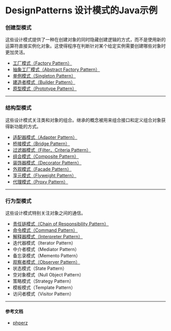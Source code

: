 # DesignPatterns  设计模式的Java示例

### 创建型模式
这些设计模式提供了一种在创建对象的同时隐藏创建逻辑的方式，而不是使用新的运算符直接实例化对象。这使得程序在判断针对某个给定实例需要创建哪些对象时更加灵活。

* [工厂模式（Factory Pattern）](https://github.com/103style/DesignPatterns/tree/master/app/src/main/java/com/lxk/designpatterns/FactoryPattern)
* [抽象工厂模式（Abstract Factory Pattern）](https://github.com/103style/DesignPatterns/tree/master/app/src/main/java/com/lxk/designpatterns/AbstractFactoryPattern)
* [单例模式（Singleton Pattern）](https://github.com/103style/DesignPatterns/tree/master/app/src/main/java/com/lxk/designpatterns/SingletonPattern)
* [建造者模式（Builder Pattern）](https://github.com/103style/DesignPatterns/tree/master/app/src/main/java/com/lxk/designpatterns/BuilderPattern)
* [原型模式（Prototype Pattern）](https://github.com/103style/DesignPatterns/tree/master/app/src/main/java/com/lxk/designpatterns/PrototypePattern)

---

### 结构型模式
这些设计模式关注类和对象的组合。继承的概念被用来组合接口和定义组合对象获得新功能的方式。

* [适配器模式（Adapter Pattern）](https://github.com/103style/DesignPatterns/tree/master/app/src/main/java/com/lxk/designpatterns/AdapterPattern)
* [桥接模式（Bridge Pattern）](https://github.com/103style/DesignPatterns/tree/master/app/src/main/java/com/lxk/designpatterns/BridgePattern)
* [过滤器模式（Filter、Criteria Pattern）](https://github.com/103style/DesignPatterns/tree/master/app/src/main/java/com/lxk/designpatterns/FilterPattern)
* [组合模式（Composite Pattern）](https://github.com/103style/DesignPatterns/tree/master/app/src/main/java/com/lxk/designpatterns/CompositePattern)
* [装饰器模式（Decorator Pattern）](https://github.com/103style/DesignPatterns/tree/master/app/src/main/java/com/lxk/designpatterns/DecoratorPattern)
* [外观模式（Facade Pattern）](https://github.com/103style/DesignPatterns/tree/master/app/src/main/java/com/lxk/designpatterns/FacadePattern)
* [享元模式（Flyweight Pattern）](https://github.com/103style/DesignPatterns/tree/master/app/src/main/java/com/lxk/designpatterns/FlyweightPattern)
* [代理模式（Proxy Pattern）](https://github.com/103style/DesignPatterns/tree/master/app/src/main/java/com/lxk/designpatterns/ProxyPattern)

---

### 行为型模式
这些设计模式特别关注对象之间的通信。

* [责任链模式（Chain of Responsibility Pattern）](https://github.com/103style/DesignPatterns/tree/master/app/src/main/java/com/lxk/designpatterns/ChainofResponsibilityPattern)
* [命令模式（Command Pattern）](https://github.com/103style/DesignPatterns/tree/master/app/src/main/java/com/lxk/designpatterns/CommandPattern)
* [解释器模式（Interpreter Pattern）](https://github.com/103style/DesignPatterns/tree/master/app/src/main/java/com/lxk/designpatterns/InterpreterPattern)
* 迭代器模式（Iterator Pattern）
* 中介者模式（Mediator Pattern）
* 备忘录模式（Memento Pattern）
* [观察者模式（Observer Pattern）](https://github.com/103style/DesignPatterns/tree/master/app/src/main/java/com/lxk/designpatterns/ObserverPattern)
* 状态模式（State Pattern）
* 空对象模式（Null Object Pattern）
* 策略模式（Strategy Pattern）
* 模板模式（Template Pattern）
* 访问者模式（Visitor Pattern）

---

#### 参考文档
* [phperz](http://www.phperz.com/special/40.html)